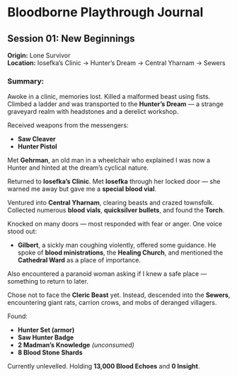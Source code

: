 # Bloodborne Playthrough Journal

## Session 01: New Beginnings

**Origin:** Lone Survivor  
**Location:** Iosefka’s Clinic → Hunter’s Dream → Central Yharnam → Sewers

### Summary:
Awoke in a clinic, memories lost. Killed a malformed beast using fists.  
Climbed a ladder and was transported to the **Hunter’s Dream** — a strange graveyard realm with headstones and a derelict workshop.

Received weapons from the messengers:
- **Saw Cleaver**
- **Hunter Pistol**

Met **Gehrman**, an old man in a wheelchair who explained I was now a Hunter and hinted at the dream’s cyclical nature.

Returned to **Iosefka’s Clinic**. Met **Iosefka** through her locked door — she warned me away but gave me a **special blood vial**.

Ventured into **Central Yharnam**, clearing beasts and crazed townsfolk. Collected numerous **blood vials**, **quicksilver bullets**, and found the **Torch**.

Knocked on many doors — most responded with fear or anger. One voice stood out:
- **Gilbert**, a sickly man coughing violently, offered some guidance. He spoke of **blood ministrations**, the **Healing Church**, and mentioned the **Cathedral Ward** as a place of importance.

Also encountered a paranoid woman asking if I knew a safe place — something to return to later.

Chose not to face the **Cleric Beast** yet. Instead, descended into the **Sewers**, encountering giant rats, carrion crows, and mobs of deranged villagers.

Found:
- **Hunter Set (armor)**
- **Saw Hunter Badge**
- **2 Madman’s Knowledge** *(unconsumed)*
- **8 Blood Stone Shards**

Currently unlevelled. Holding **13,000 Blood Echoes** and **0 Insight**.
